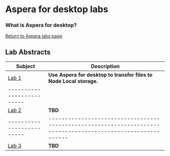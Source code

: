# Aspera for desktop labs


### What is Aspera for desktop?

[Return to Aspera labs page](../../../index.md)

## Lab Abstracts

|  Subject                            | Description                                            |                                                               
|-------------------------|------------------------------------------------------------------------------------------------------------|
| [Lab 1](./transfer-files-to-local-storage/README.md)       | **Use Aspera for desktop to  transfer files to Node Local storage.**
|-------------------------|
| [Lab 2](Lab_2/ReadMe.md)       | **TBD**
|-------------------------|------------------------------------------------------------------------------------------------------------|
| [Lab 3](Lab_3/ReadMe.md)       | **TBD**